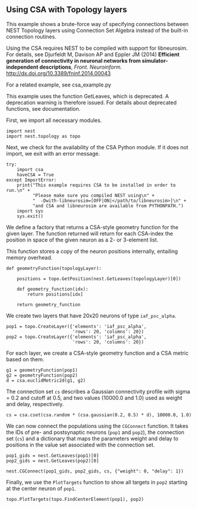 

    
    
Using CSA with Topology layers
------------------------------

This example shows a brute-force way of specifying connections between
NEST Topology layers using Connection Set Algebra instead of the
built-in connection routines.

Using the CSA requires NEST to be compiled with support for
libneurosim. For details, see Djurfeldt M, Davison AP and Eppler JM
(2014) **Efficient generation of connectivity in neuronal networks
from simulator-independent descriptions**, *Front. Neuroinform.*
http://dx.doi.org/10.3389/fninf.2014.00043

For a related example, see csa_example.py

This example uses the function GetLeaves, which is deprecated. A deprecation
warning is therefore issued. For details about deprecated functions, see
documentation.

    
First, we import all necessary modules.

    
    import nest
    import nest.topology as topo
    
Next, we check for the availability of the CSA Python module. If it
does not import, we exit with an error message.

    
    try:
        import csa
        haveCSA = True
    except ImportError:
        print("This example requires CSA to be installed in order to run.\n" +
              "Please make sure you compiled NEST using\n" +
              "  -Dwith-libneurosim=[OFF|ON|</path/to/libneurosim>]\n" +
              "and CSA and libneurosim are available from PYTHONPATH.")
        import sys
        sys.exit()
    
We define a factory that returns a CSA-style geometry function for
the given layer. The function returned will return for each CSA-index
the position in space of the given neuron as a 2- or 3-element list.

This function stores a copy of the neuron positions internally,
entailing memory overhead.

    
    
    def geometryFunction(topologyLayer):
    
        positions = topo.GetPosition(nest.GetLeaves(topologyLayer)[0])
    
        def geometry_function(idx):
            return positions[idx]
    
        return geometry_function
    
We create two layers that have 20x20 neurons of type `iaf_psc_alpha`.

    
    pop1 = topo.CreateLayer({'elements': 'iaf_psc_alpha',
                             'rows': 20, 'columns': 20})
    pop2 = topo.CreateLayer({'elements': 'iaf_psc_alpha',
                             'rows': 20, 'columns': 20})
    
For each layer, we create a CSA-style geometry function and a CSA
metric based on them.

    
    g1 = geometryFunction(pop1)
    g2 = geometryFunction(pop2)
    d = csa.euclidMetric2d(g1, g2)
    
The connection set ``cs`` describes a Gaussian connectivity profile
with sigma = 0.2 and cutoff at 0.5, and two values (10000.0 and 1.0)
used as weight and delay, respectively.

    
    cs = csa.cset(csa.random * (csa.gaussian(0.2, 0.5) * d), 10000.0, 1.0)
    
We can now connect the populations using the `CGConnect` function.
It takes the IDs of pre- and postsynaptic neurons (``pop1`` and
``pop2``), the connection set (``cs``) and a dictionary that maps
the parameters weight and delay to positions in the value set
associated with the connection set.

    
    pop1_gids = nest.GetLeaves(pop1)[0]
    pop2_gids = nest.GetLeaves(pop2)[0]
    
    nest.CGConnect(pop1_gids, pop2_gids, cs, {"weight": 0, "delay": 1})
    
Finally, we use the `PlotTargets` function to show all targets in
``pop2`` starting at the center neuron of ``pop1``.

    
    topo.PlotTargets(topo.FindCenterElement(pop1), pop2)
    
    



